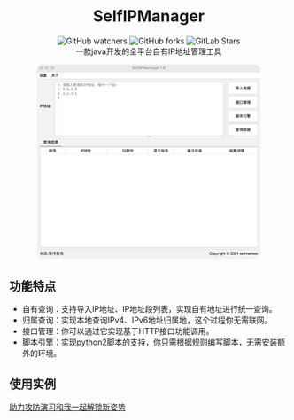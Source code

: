 <p align="center">
  <h1 align="center">SelfIPManager</h1>
  <div align="center">
    <img alt="GitHub watchers" src="https://img.shields.io/github/watchers/outmansec/SelfIPManager?style=flat-square">
    <img alt="GitHub forks" src="https://img.shields.io/github/forks/outmansec/SelfIPManager?style=flat-square">
    <img alt="GitLab Stars" src="https://img.shields.io/github/stars/outmansec/SelfIPManager.svg?style=flat-square">
  </div>
  <div align="center">一款java开发的全平台自有IP地址管理工具</div>
  <div align="center">
    
  </div>
</p>

<div align=center><img src="./img/gui.png" width="80%" /></div>

## 功能特点
- 自有查询：支持导入IP地址、IP地址段列表，实现自有地址进行统一查询。
- 归属查询：实现本地查询IPv4、IPv6地址归属地，这个过程你无需联网。
- 接口管理：你可以通过它实现基于HTTP接口功能调用。
- 脚本引擎：实现python2脚本的支持，你只需根据规则编写脚本，无需安装额外的环境。
  
## 使用实例

[助力攻防演习和我一起解锁新姿势](https://markdown.com.cn)
